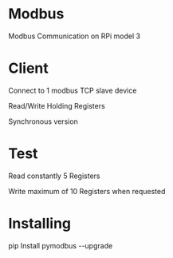 # Modbus
Modbus Communication on RPi model 3

# Client

Connect to 1 modbus TCP slave device

Read/Write Holding Registers

Synchronous version

# Test

Read constantly 5 Registers

Write maximum of 10 Registers when requested

# Installing

pip Install pymodbus --upgrade
